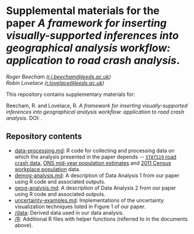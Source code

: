 # Supplemental materials for the paper _A framework for inserting visually-supported inferences into geographical analysis workflow: application to road crash analysis_.


_Roger&nbsp;Beecham ([r.j.beecham@leeds.ac.uk](mailto:r.j.beecham@leeds.ac.uk))_<br>
_Robin&nbsp;Lovelace ([r.lovelace@leeds.ac.uk](mailto:r.lovelace@leeds.ac.uk))_


This repository contains supplementary materials for:

Beecham, R. and Lovelace, R. _A framework for inserting visually-supported inferences into geographical analysis workflow: application to road crash analysis_. DOI: []().


## Repository contents

* [data-processing.md](data-processing.md): R code for collecting and processing data on which the analysis presented in the paper depends -- [`STATS19` road crash data](https://data.gov.uk/dataset/cb7ae6f0-4be6-4935-9277-47e5ce24a11f/road-safety-data), [ONS mid-year population estimates](https://www.ons.gov.uk/peoplepopulationandcommunity/populationandmigration/populationestimates) and [2011 Census workplace population](https://www.ons.gov.uk/peoplepopulationandcommunity/populationandmigration/populationestimates/articles/workplacepopulationanalysis/2014-05-23) data.
* [demog-analysis.md](demog-analysis.md): A description of Data Analysis 1 from our paper using R code and associated outputs.
* [geog-analysis.md](geog-analysis.md): A description of Data Analysis 2 from our paper using R code and associated outputs.
* [uncertainty-examples.md](demog-analysis.md): Implementations of the uncertainty visualization techniques listed in Figure 1 of our paper.
* [/data](/data): Derived data used in our data analysis.
* [/R](/R): Additional R files with helper functions (referred to in the documents above).
